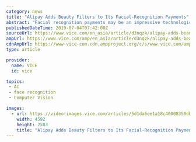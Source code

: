 ```yaml
---
category: news
title: "Alipay Adds Beauty Filters to Its Facial-Recognition Payments"
abstract: "Facial recognition payments may be an impressive technological feat, but users in China have one complaint: they make them look ugly. Alipay, the fintech arm of tech giant Alibaba, has taken these concerns to heart. On July 2, they announced that beauty ..."
publishedDateTime: 2019-07-04T07:42:00Z
sourceUrl: https://www.vice.com/en_asia/article/d3nqzk/alipay-adds-beauty-filters-to-its-facial-recognition-payments
ampUrl: https://www.vice.com/amp/en_asia/article/d3nqzk/alipay-adds-beauty-filters-to-its-facial-recognition-payments
cdnAmpUrl: https://www-vice-com.cdn.ampproject.org/c/s/www.vice.com/amp/en_asia/article/d3nqzk/alipay-adds-beauty-filters-to-its-facial-recognition-payments
type: article

provider:
  name: VICE
  id: vice

topics:
 - AI
 - face recognition
 - Computer Vision

images:
  - url: https://video-images.vice.com/articles/5d1da6ee1a18c40008350db8/lede/1562225586328-alipay.jpeg?crop=1xw:0.9996130030959752xh;center,center&amp;resize=1200:*
    width: 4592
    height: 2583
    title: "Alipay Adds Beauty Filters to Its Facial-Recognition Payments"
---
```

